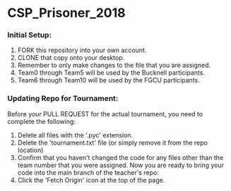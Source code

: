 # CSP_Prisoner_2018
### Initial Setup:
1. FORK this repository into your own account.
2. CLONE that copy onto your desktop.
3. Remember to only make changes to the file that you are assigned.
4. Team0 through Team5 will be used by the Bucknell participants. 
5. Team6 through Team10 will be used by the FGCU participants.
### Updating Repo for Tournament:
Before your PULL REQUEST for the actual tournament, you need to complete the following:
1. Delete all files with the '.pyc' extension. 
2. Delete the 'tournament.txt' file (or simply remove it from the repo location)
3. Confirm that you haven't changed the code for any files other than the team number that you were assigned. 
Now you are ready to bring your code into the main branch of the teacher's repo:
1. Click the 'Fetch Origin' icon at the top of the page.